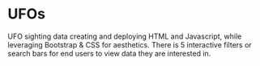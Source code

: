 # UFOs

UFO sighting data creating and deploying HTML and Javascript, while leveraging Bootstrap & CSS for aesthetics. 
There is 5 interactive filters or search bars for end users to view data they are interested in.









